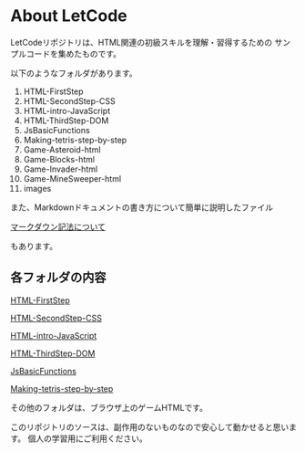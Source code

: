 # About LetCode

LetCodeリポジトリは、HTML関連の初級スキルを理解・習得するための
サンプルコードを集めたものです。

以下のようなフォルダがあります。

1. HTML-FirstStep
2. HTML-SecondStep-CSS
3. HTML-intro-JavaScript
4. HTML-ThirdStep-DOM
5. JsBasicFunctions
6. Making-tetris-step-by-step
7. Game-Asteroid-html
8. Game-Blocks-html
9. Game-Invader-html
10. Game-MineSweeper-html
11. images

また、Markdownドキュメントの書き方について簡単に説明したファイル

[マークダウン記法について](About_MarkDown.md)

もあります。

## 各フォルダの内容

[HTML-FirstStep](HTML-FirstStep/ReadMe_HTML-FistStep.md)

[HTML-SecondStep-CSS](HTML-SecondStep-CSS/ReadMe-HTML-SecondStep-CSS.md)

[HTML-intro-JavaScript](HTML-intro-JavaScript/ReadMe-HTML-intro-JavaScript.md)

[HTML-ThirdStep-DOM](HTML-ThirdStep-DOM/ReadMe-HTML-TfirdStep-DOM.md)

[JsBasicFunctions](JsBasicFunctions/ReadMe-JsBasicFunctions.md)

[Making-tetris-step-by-step](Making-tetris-step-by-step/ReadMe-Making-tetris-step-by-step.md)

その他のフォルダは、ブラウザ上のゲームHTMLです。

このリポジトリのソースは、副作用のないものなので安心して動かせると思います。
個人の学習用にご利用ください。
